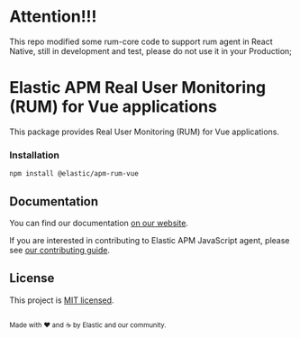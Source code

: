 # Attention!!!
This repo modified some rum-core code to support rum agent in React Native, still in development and test, please do not use it in your Production;

# Elastic APM Real User Monitoring (RUM) for Vue applications

This package provides Real User Monitoring (RUM) for Vue applications.

### Installation

```
npm install @elastic/apm-rum-vue
```

## Documentation
You can find our documentation [on our website](https://www.elastic.co/guide/en/apm/agent/rum-js/current/index.html).

If you are interested in contributing to Elastic APM JavaScript agent, please see [our contributing guide](CONTRIBUTING.md).


## License
This project is [MIT licensed](LICENSE).

<sup><br>Made with ♥️ and ☕️ by Elastic and our community.</sup>
```
